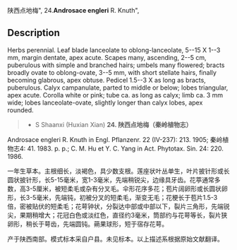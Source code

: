 陕西点地梅",
24.**Androsace engleri** R. Knuth",

## Description
Herbs perennial. Leaf blade lanceolate to oblong-lanceolate, 5--15 X 1--3 mm, margin dentate, apex acute. Scapes many, ascending, 2--5 cm, puberulous with simple and branched hairs; umbels many flowered; bracts broadly ovate to oblong-ovate, 3--5 mm, with short stellate hairs, finally becoming glabrous, apex obtuse. Pedicel 1.5--3 X as long as bracts, puberulous. Calyx campanulate, parted to middle or below; lobes triangular, apex acute. Corolla white or pink; tube ca. as long as calyx; limb ca. 3 mm wide; lobes lanceolate-ovate, slightly longer than calyx lobes, apex rounded.

> * S Shaanxi (Huxian Xian)
**24. 陕西点地梅（秦岭植物志）**

Androsace engleri R. Knuth in Engl. Pflanzenr. 22 (IV-237): 213. 1905; 秦岭植物志4: 41. 1983. p. p.; C. M. Hu et Y. C. Yang in Act. Phytotax. Sin. 24: 220. 1986.

一年生草本。主根细长，淡褐色，具少数支根。莲座状叶丛单生，叶片披针形或长圆状披针形，长5-15毫米，宽1-3毫米，先端稍锐尖，边缘具牙齿。花葶通常多数，高3-5厘米，被短柔毛或杂有分叉毛。伞形花序多花；苞片阔卵形或长圆状卵形，长3-5毫米，先端钝，初被分叉的短柔毛，渐变无毛；花梗长于苞片1.5-3倍，密被贴伏的短柔毛；花萼钟状，分裂达中部或中部以下，裂片三角形，先端锐尖，果期稍增大；花冠白色或淡红色，直径约3毫米，筒部约与花萼等长，裂片狭卵形，稍长于萼齿，先端圆钝。蒴果球形，短于宿存花萼。

产于陕西南部。模式标本采自户县。未见标本。以上描述系根据原始文献翻译。
